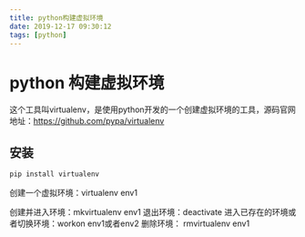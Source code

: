 ```yaml
---
title: python构建虚拟环境
date: 2019-12-17 09:30:12
tags: [python]
---
```


# python 构建虚拟环境

这个工具叫virtualenv，是使用python开发的一个创建虚拟环境的工具，源码官网地址：https://github.com/pypa/virtualenv

## 安装 

```python
pip install virtualenv
```

创建一个虚拟环境：virtualenv env1

创建并进入环境：mkvirtualenv env1
退出环境：deactivate
进入已存在的环境或者切换环境：workon env1或者env2
删除环境： rmvirtualenv env1